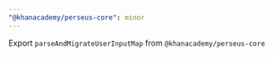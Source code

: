 ```yaml
---
"@khanacademy/perseus-core": minor
---
```


Export `parseAndMigrateUserInputMap` from `@khanacademy/perseus-core`
